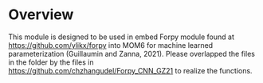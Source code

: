 # Overview
This module is designed to be used in embed Forpy module found at https://github.com/ylikx/forpy into MOM6 for machine learned parameterization (Guillaumin and Zanna, 2021).
Please overlapped the files in the folder by the files in https://github.com/chzhangudel/Forpy_CNN_GZ21 to realize the functions.